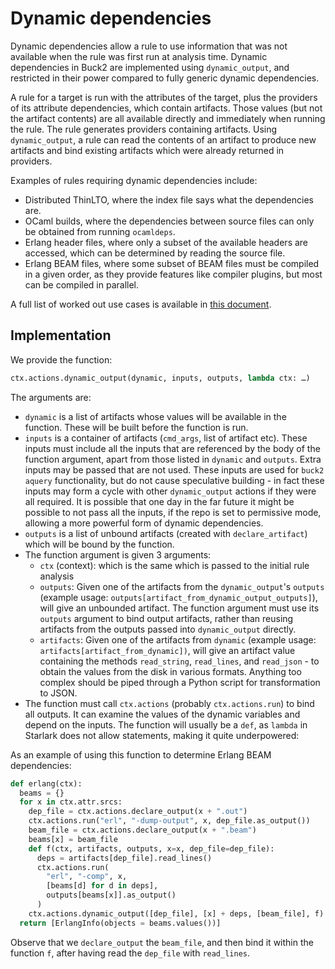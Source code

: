 # Dynamic dependencies

Dynamic dependencies allow a rule to use information that was not available when the rule was first run at analysis time. Dynamic dependencies in Buck2 are implemented using `dynamic_output`, and restricted in their power compared to fully generic dynamic dependencies.

A rule for a target is run with the attributes of the target, plus the providers of its attribute dependencies, which contain artifacts. Those values (but not the artifact contents) are all available directly and immediately when running the rule. The rule generates providers containing artifacts.  Using `dynamic_output`, a rule can read the contents of an artifact to produce new artifacts and bind existing artifacts which were already returned in providers.

Examples of rules requiring dynamic dependencies include:

* Distributed ThinLTO, where the index file says what the dependencies are.
* OCaml builds, where the dependencies between source files can only be obtained from running `ocamldeps`.
* Erlang header files, where only a subset of the available headers are accessed, which can be determined by reading the source file.
* Erlang BEAM files, where some subset of BEAM files must be compiled in a given order, as they provide features like compiler plugins, but most can be compiled in parallel.

A full list of worked out use cases is available in [this document](https://docs.google.com/document/d/1K8RgvDMvdDFsLWAu0cehauJstHZaFe-7NeaAqWe4-L4/edit).

## Implementation

We provide the function:

```python
ctx.actions.dynamic_output(dynamic, inputs, outputs, lambda ctx: …)
```

The arguments are:

* `dynamic` is a list of artifacts whose values will be available in the function. These will be built before the function is run.
* `inputs` is a container of artifacts (`cmd_args`, list of artifact etc). These inputs must include all the inputs that are referenced by the body of the function argument, apart from those listed in `dynamic` and `outputs`. Extra inputs may be passed that are not used. These inputs are used for `buck2 aquery` functionality, but do not cause speculative building - in fact these inputs may form a cycle with other `dynamic_output` actions if they were all required. It is possible that one day in the far future it might be possible to not pass all the inputs, if the repo is set to permissive mode, allowing a more powerful form of dynamic dependencies.
* `outputs` is a list of unbound artifacts (created with `declare_artifact`) which will be bound by the function.
* The function argument is given 3 arguments:
  * `ctx` (context): which is the same which is passed to the initial rule analysis
  * `outputs`: Given one of the artifacts from the `dynamic_output`'s `outputs` (example usage: `outputs[artifact_from_dynamic_output_outputs]`), will give an unbounded artifact. The function argument must use its `outputs` argument to bind output artifacts, rather than reusing artifacts from the outputs passed into `dynamic_output` directly.
  * `artifacts`: Given one of the artifacts from `dynamic` (example usage: `artifacts[artifact_from_dynamic])`, will give an artifact value containing the methods `read_string`, `read_lines`, and `read_json` - to obtain the values from the disk in various formats. Anything too complex should be piped through a Python script for transformation to JSON.
* The function must call `ctx.actions` (probably `ctx.actions.run`) to bind all outputs. It can examine the values of the dynamic variables and depend on the inputs. The function will usually be a `def`, as `lambda` in Starlark does not allow statements, making it quite underpowered:

As an example of using this function to determine Erlang BEAM dependencies:

```python
def erlang(ctx):
  beams = {}
  for x in ctx.attr.srcs:
    dep_file = ctx.actions.declare_output(x + ".out")
    ctx.actions.run("erl", "-dump-output", x, dep_file.as_output())
    beam_file = ctx.actions.declare_output(x + ".beam")
    beams[x] = beam_file
    def f(ctx, artifacts, outputs, x=x, dep_file=dep_file):
      deps = artifacts[dep_file].read_lines()
      ctx.actions.run(
        "erl", "-comp", x,
        [beams[d] for d in deps],
        outputs[beams[x]].as_output()
      )
    ctx.actions.dynamic_output([dep_file], [x] + deps, [beam_file], f)
  return [ErlangInfo(objects = beams.values())]
```

Observe that we `declare_output` the `beam_file`, and then bind it within the function `f`, after having read the `dep_file` with `read_lines`.
